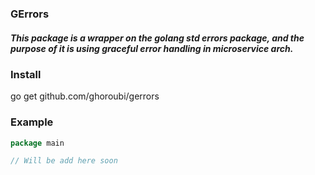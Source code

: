 ### GErrors
##### This package is a wrapper on the golang std errors package, and the purpose of it is using graceful error handling in microservice arch.

### Install
go get github.com/ghoroubi/gerrors

### Example

```go
package main

// Will be add here soon
```
